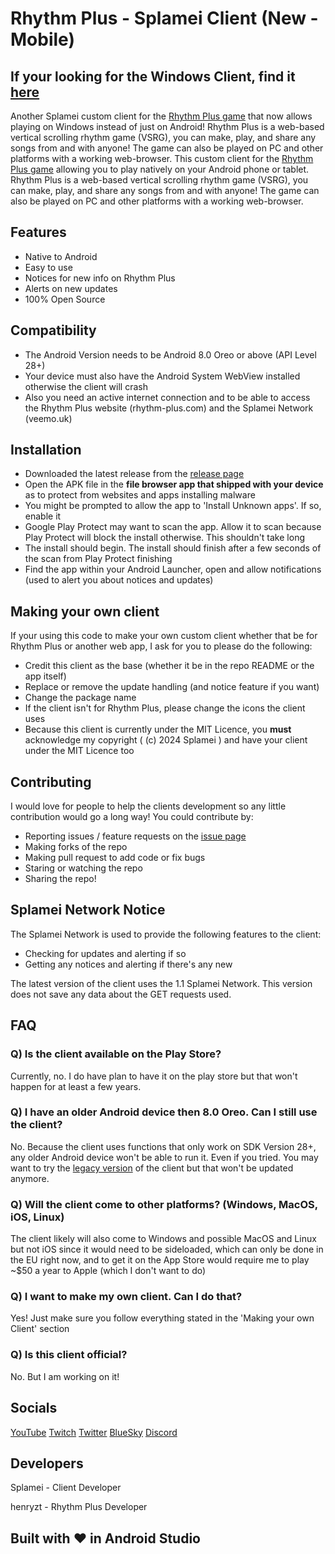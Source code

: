 # Rhythm Plus - Splamei Client (New - Mobile)
## If your looking for the Windows Client, find it [here](https://github.com/splamei/rplus-pc-client)
Another Splamei custom client for the [Rhythm Plus game](https://rhythm-plus.com) that now allows playing on Windows instead of just on Android!
Rhythm Plus is a web-based vertical scrolling rhythm game (VSRG), you can make, play, and share any songs from and with anyone! The game can also be played on PC and other platforms with a working web-browser.
This custom client for the [Rhythm Plus game](https://rhythm-plus.com) allowing you to play natively on your Android phone or tablet.
Rhythm Plus is a web-based vertical scrolling rhythm game (VSRG), you can make, play, and share any songs from and with anyone! The game can also be played on PC and other platforms with a working web-browser.
## Features

 - Native to Android
 - Easy to use
 - Notices for new info on Rhythm Plus
 - Alerts on new updates
 - 100% Open Source

## Compatibility
- The Android Version needs to be Android 8.0 Oreo or above (API Level 28+)
- Your device must also have the Android System WebView installed otherwise the client will crash
- Also you need an active internet connection and to be able to access the Rhythm Plus website (rhythm-plus.com) and the Splamei Network (veemo.uk)

## Installation

 - Downloaded the latest release from the [release page](https://github.com/splamei/rplus-mobile-client/releases)
 - Open the APK file in the **file browser app that shipped with your device** as to protect from websites and apps installing malware
 - You might be prompted to allow the app to 'Install Unknown apps'. If so, enable it
 - Google Play Protect may want to scan the app. Allow it to scan because Play Protect will block the install otherwise. This shouldn't take long
 - The install should begin. The install should finish after a few seconds of the scan from Play Protect finishing
 - Find the app within your Android Launcher, open and allow notifications (used to alert you about notices and updates)
## Making your own client
If your using this code to make your own custom client whether that be for Rhythm Plus or another web app, I ask for you to please do the following:
 - Credit this client as the base (whether it be in the repo README or the app itself)
 - Replace or remove the update handling (and notice feature if you want)
 - Change the package name
 - If the client isn't for Rhythm Plus, please change the icons the client uses
 - Because this client is currently under the MIT Licence, you **must** acknowledge my copyright ( (c) 2024 Splamei ) and have your client under the MIT Licence too
## Contributing
I would love for people to help the clients development so any little contribution would go a long way!
You could contribute by:
 - Reporting issues / feature requests on the [issue page](https://github.com/splamei/rplus-mobile-client/issues)
 - Making forks of the repo
 - Making pull request to add code or fix bugs
 - Staring or watching the repo
 - Sharing the repo!
## Splamei Network Notice
The Splamei Network is used to provide the following features to the client:
 - Checking for updates and alerting if so
 - Getting any notices and alerting if there's any new

The latest version of the client uses the 1.1 Splamei Network. This version does not save any data about the GET  requests used.

## FAQ
### Q) Is the client available on the Play Store?
Currently, no. I do have plan to have it on the play store but that won't happen for at least a few years.
### Q) I have an older Android device then 8.0 Oreo. Can I still use the client?
No. Because the client uses functions that only work on SDK Version 28+, any older Android device won't be able to run it. Even if you tried. You may want to try the [legacy version](https://github.com/splamei/rhythm-plus-splamei-mobile-client) of the client but that won't be updated anymore.
### Q) Will the client come to other platforms? (Windows, MacOS, iOS, Linux)
The client likely will also come to Windows and possible MacOS and Linux but not iOS since it would need to be sideloaded, which can only be done in the EU right now, and to get it on the App Store would require me to play ~$50 a year to Apple (which I don't want to do)
### Q) I want to make my own client. Can I do that?
Yes! Just make sure you follow everything stated in the 'Making your own Client' section
### Q) Is this client official?
No. But I am working on it!
## Socials
[YouTube](https://youtube.com/@splamei)
[Twitch](https://twitch.tv/splamei)
[Twitter](https://twitter.com/splamei)
[BlueSky](http://splamei.bsky.social/)
[Discord](https://discord.gg/g2KTP5X9At)
## Developers
Splamei - Client Developer

henryzt - Rhythm Plus Developer
## Built with ❤️ in Android Studio
